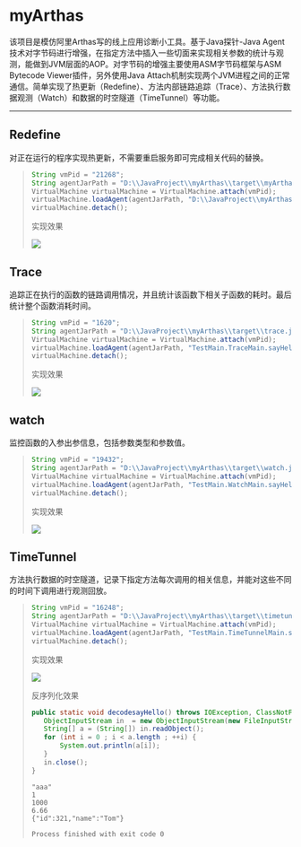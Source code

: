 # myArthas
该项目是模仿阿里Arthas写的线上应用诊断小工具。基于Java探针-Java Agent技术对字节码进行增强，在指定方法中插入一些切面来实现相关参数的统计与观测，能做到JVM层面的AOP。对字节码的增强主要使用ASM字节码框架与ASM Bytecode Viewer插件，另外使用Java Attach机制实现两个JVM进程之间的正常通信。简单实现了热更新（Redefine）、方法内部链路追踪（Trace）、方法执行数据观测（Watch）和数据的时空隧道（TimeTunnel）等功能。

----



## Redefine

对正在运行的程序实现热更新，不需要重启服务即可完成相关代码的替换。

>```java
>String vmPid = "21268";
>String agentJarPath = "D:\\JavaProject\\myArthas\\target\\myArthas-1.0-SNAPSHOT-shaded.jar";
>VirtualMachine virtualMachine = VirtualMachine.attach(vmPid);
>virtualMachine.loadAgent(agentJarPath, "D:\\JavaProject\\myArthas\\redefineClass\\Main.class");
>virtualMachine.detach();
>```
>
>实现效果
>
>![](https://hqf1996-1258281483.cos.ap-shanghai.myqcloud.com/%E9%98%BF%E5%B0%94%E8%90%A8%E6%96%AF/1.png)

## Trace

追踪正在执行的函数的链路调用情况，并且统计该函数下相关子函数的耗时。最后统计整个函数消耗时间。

>```java
>String vmPid = "1620";
>String agentJarPath = "D:\\JavaProject\\myArthas\\target\\trace.jar";
>VirtualMachine virtualMachine = VirtualMachine.attach(vmPid);
>virtualMachine.loadAgent(agentJarPath, "TestMain.TraceMain.sayHello");
>virtualMachine.detach();
>```
>
>实现效果
>
>![](https://hqf1996-1258281483.cos.ap-shanghai.myqcloud.com/%E9%98%BF%E5%B0%94%E8%90%A8%E6%96%AF/2.png)

## watch

监控函数的入参出参信息，包括参数类型和参数值。

>```java
>String vmPid = "19432";
>String agentJarPath = "D:\\JavaProject\\myArthas\\target\\watch.jar";
>VirtualMachine virtualMachine = VirtualMachine.attach(vmPid);
>virtualMachine.loadAgent(agentJarPath, "TestMain.WatchMain.sayHello");
>virtualMachine.detach();
>```
>
>实现效果
>
>![](https://hqf1996-1258281483.cos.ap-shanghai.myqcloud.com/%E9%98%BF%E5%B0%94%E8%90%A8%E6%96%AF/3.png)

## TimeTunnel

方法执行数据的时空隧道，记录下指定方法每次调用的相关信息，并能对这些不同的时间下调用进行观测回放。

>```java
>String vmPid = "16248";
>String agentJarPath = "D:\\JavaProject\\myArthas\\target\\timetunnel.jar";
>VirtualMachine virtualMachine = VirtualMachine.attach(vmPid);
>virtualMachine.loadAgent(agentJarPath, "TestMain.TimeTunnelMain.sayHello");
>virtualMachine.detach();
>```
>
>实现效果
>
>![](https://hqf1996-1258281483.cos.ap-shanghai.myqcloud.com/%E9%98%BF%E5%B0%94%E8%90%A8%E6%96%AF/4.png)
>
>反序列化效果
>
>```java
>public static void decodesayHello() throws IOException, ClassNotFoundException {
>    ObjectInputStream in  = new ObjectInputStream(new FileInputStream(new File("D:\\JavaProject\\myArthas\\TestMain.TimeTunnelMain$sayHello$1592293146017")));
>    String[] a = (String[]) in.readObject();
>    for (int i = 0 ; i < a.length ; ++i) {
>        System.out.println(a[i]);
>    }
>    in.close();
>}
>```
>
>```
>"aaa"
>1
>1000
>6.66
>{"id":321,"name":"Tom"}
>
>Process finished with exit code 0
>```